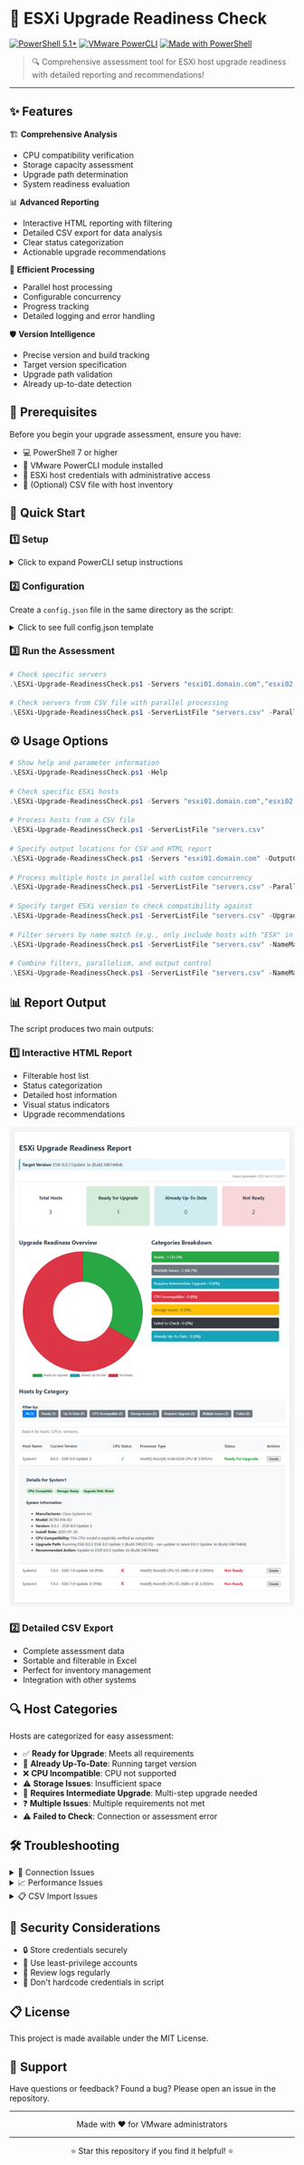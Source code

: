 # 🚀 ESXi Upgrade Readiness Check

[![PowerShell 5.1+](https://img.shields.io/badge/PowerShell-5.1+-blue.svg)](https://github.com/PowerShell/PowerShell)
[![VMware PowerCLI](https://img.shields.io/badge/VMware-PowerCLI-green.svg)](https://developer.vmware.com/powercli)
[![Made with PowerShell](https://img.shields.io/badge/Made%20with-PowerShell-1f425f.svg)](https://github.com/yourusername)

> 🔍 Comprehensive assessment tool for ESXi host upgrade readiness with detailed reporting and recommendations!

---

## ✨ Features

🏗️ **Comprehensive Analysis**
- CPU compatibility verification
- Storage capacity assessment
- Upgrade path determination
- System readiness evaluation

📊 **Advanced Reporting**
- Interactive HTML reporting with filtering
- Detailed CSV export for data analysis
- Clear status categorization
- Actionable upgrade recommendations

🔄 **Efficient Processing**
- Parallel host processing
- Configurable concurrency
- Progress tracking
- Detailed logging and error handling

🛡️ **Version Intelligence**
- Precise version and build tracking
- Target version specification
- Upgrade path validation
- Already up-to-date detection

## 🎯 Prerequisites

Before you begin your upgrade assessment, ensure you have:

- 💻 PowerShell 7 or higher
- 🔌 VMware PowerCLI module installed
- 🔑 ESXi host credentials with administrative access
- 📄 (Optional) CSV file with host inventory

## 🚀 Quick Start

### 1️⃣ Setup

<details>
<summary>Click to expand PowerCLI setup instructions</summary>

#### Install Powershell 7+ via Winget 💻
```powershell
# Install PowerShell 7+ via winget
winget install Microsoft.PowerShell
```

#### Install PowerCLI 🔌
```powershell
# Install VMware PowerCLI module if not already installed
Install-Module -Name VMware.PowerCLI -Scope CurrentUser -Force
```

#### Configure PowerCLI Settings 🔧
```powershell
# Set PowerCLI configuration
Set-PowerCLIConfiguration -InvalidCertificateAction Ignore -Confirm:$false
Set-PowerCLIConfiguration -Scope User -ParticipateInCEIP $false -Confirm:$false
```
</details>

### 2️⃣ Configuration

Create a `config.json` file in the same directory as the script:

<details>
<summary>Click to see full config.json template</summary>

```json
{
    "Username": "administrator@vsphere.local",
    "Password": "YourSecurePassword",
    "TargetESXiVersion": "8.0.3",
    "MinimumRequiredSpaceGB": 10,
    "MinimumBootbankFreePercentage": 90
}
```
</details>

### 3️⃣ Run the Assessment

```powershell
# Check specific servers
.\ESXi-Upgrade-ReadinessCheck.ps1 -Servers "esxi01.domain.com","esxi02.domain.com"

# Check servers from CSV file with parallel processing
.\ESXi-Upgrade-ReadinessCheck.ps1 -ServerListFile "servers.csv" -Parallel -MaxConcurrentJobs 10
```

## ⚙️ Usage Options

```powershell
# Show help and parameter information
.\ESXi-Upgrade-ReadinessCheck.ps1 -Help

# Check specific ESXi hosts
.\ESXi-Upgrade-ReadinessCheck.ps1 -Servers "esxi01.domain.com","esxi02.domain.com"

# Process hosts from a CSV file
.\ESXi-Upgrade-ReadinessCheck.ps1 -ServerListFile "servers.csv"

# Specify output locations for CSV and HTML report
.\ESXi-Upgrade-ReadinessCheck.ps1 -Servers "esxi01.domain.com" -OutputCsv "results.csv" -ReportPath "report.html"

# Process multiple hosts in parallel with custom concurrency
.\ESXi-Upgrade-ReadinessCheck.ps1 -ServerListFile "servers.csv" -Parallel -MaxConcurrentJobs 10

# Specify target ESXi version to check compatibility against
.\ESXi-Upgrade-ReadinessCheck.ps1 -ServerListFile "servers.csv" -UpgradeVersion "8.0.3"

# Filter servers by name match (e.g., only include hosts with "ESX" in their name)
.\ESXi-Upgrade-ReadinessCheck.ps1 -ServerListFile "servers.csv" -NameMatch "ESX"

# Combine filters, parallelism, and output control
.\ESXi-Upgrade-ReadinessCheck.ps1 -ServerListFile "servers.csv" -NameMatch "CHQ" -Parallel -MaxConcurrentJobs 8 -OutputCsv "filtered-results.csv" -ReportPath "filtered-report.html"
```

## 📊 Report Output

The script produces two main outputs:

### 1️⃣ Interactive HTML Report
- Filterable host list
- Status categorization
- Detailed host information
- Visual status indicators
- Upgrade recommendations

![HTML Report Example](example.png)

### 2️⃣ Detailed CSV Export
- Complete assessment data
- Sortable and filterable in Excel
- Perfect for inventory management
- Integration with other systems

## 🔍 Host Categories

Hosts are categorized for easy assessment:

- ✅ **Ready for Upgrade**: Meets all requirements
- 🔄 **Already Up-To-Date**: Running target version
- ❌ **CPU Incompatible**: CPU not supported
- ⚠️ **Storage Issues**: Insufficient space
- 🔄 **Requires Intermediate Upgrade**: Multi-step upgrade needed
- ❓ **Multiple Issues**: Multiple requirements not met
- ⚠️ **Failed to Check**: Connection or assessment error

## 🛠️ Troubleshooting

<details>
<summary>🔌 Connection Issues</summary>

- ✓ Verify hostname/IP is correct
- ✓ Check network connectivity
- ✓ Verify credentials
- ✓ Ensure ESXi host is online
- ✓ Check firewall rules
</details>

<details>
<summary>📈 Performance Issues</summary>

- ✓ Reduce MaxConcurrentJobs
- ✓ Check host resource utilization
- ✓ Process smaller batches of hosts
</details>

<details>
<summary>📋 CSV Import Issues</summary>

- ✓ Verify CSV format
- ✓ Ensure "Host Name" column exists
- ✓ Check for valid ESXi hostnames
</details>

## 📜 Security Considerations

- 🔒 Store credentials securely
- 🔑 Use least-privilege accounts
- 📝 Review logs regularly
- 🔐 Don't hardcode credentials in script

## 📋 License

This project is made available under the MIT License.

## 💬 Support

Have questions or feedback? Found a bug? Please open an issue in the repository.

---

<p align="center">
Made with ❤️ for VMware administrators
</p>

---

<p align="center">
⭐ Star this repository if you find it helpful! ⭐
</p>
